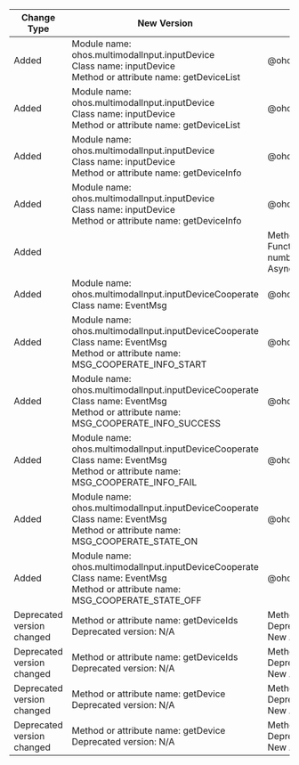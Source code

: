 | Change Type | New Version | Old Version | d.ts File |
| ---- | ------ | ------ | -------- |
|Added|Module name: ohos.multimodalInput.inputDevice<br>Class name: inputDevice<br>Method or attribute name: getDeviceList|@ohos.multimodalInput.inputDevice.d.ts|
|Added|Module name: ohos.multimodalInput.inputDevice<br>Class name: inputDevice<br>Method or attribute name: getDeviceList|@ohos.multimodalInput.inputDevice.d.ts|
|Added|Module name: ohos.multimodalInput.inputDevice<br>Class name: inputDevice<br>Method or attribute name: getDeviceInfo|@ohos.multimodalInput.inputDevice.d.ts|
|Added|Module name: ohos.multimodalInput.inputDevice<br>Class name: inputDevice<br>Method or attribute name: getDeviceInfo|@ohos.multimodalInput.inputDevice.d.ts|
|Added||Method or attribute name: supportKeys<br>Function name: function supportKeys(deviceId: number, keys: Array<KeyCode>, callback: AsyncCallback<Array<boolean>>): void;|@ohos.multimodalInput.inputDevice.d.ts|
|Added|Module name: ohos.multimodalInput.inputDeviceCooperate<br>Class name: EventMsg|@ohos.multimodalInput.inputDeviceCooperate.d.ts|
|Added|Module name: ohos.multimodalInput.inputDeviceCooperate<br>Class name: EventMsg<br>Method or attribute name: MSG_COOPERATE_INFO_START|@ohos.multimodalInput.inputDeviceCooperate.d.ts|
|Added|Module name: ohos.multimodalInput.inputDeviceCooperate<br>Class name: EventMsg<br>Method or attribute name: MSG_COOPERATE_INFO_SUCCESS|@ohos.multimodalInput.inputDeviceCooperate.d.ts|
|Added|Module name: ohos.multimodalInput.inputDeviceCooperate<br>Class name: EventMsg<br>Method or attribute name: MSG_COOPERATE_INFO_FAIL|@ohos.multimodalInput.inputDeviceCooperate.d.ts|
|Added|Module name: ohos.multimodalInput.inputDeviceCooperate<br>Class name: EventMsg<br>Method or attribute name: MSG_COOPERATE_STATE_ON|@ohos.multimodalInput.inputDeviceCooperate.d.ts|
|Added|Module name: ohos.multimodalInput.inputDeviceCooperate<br>Class name: EventMsg<br>Method or attribute name: MSG_COOPERATE_STATE_OFF|@ohos.multimodalInput.inputDeviceCooperate.d.ts|
|Deprecated version changed|Method or attribute name: getDeviceIds<br>Deprecated version: N/A|Method or attribute name: getDeviceIds<br>Deprecated version: 9<br>New API: ohos.multimodalInput.inputDevice|@ohos.multimodalInput.inputDevice.d.ts|
|Deprecated version changed|Method or attribute name: getDeviceIds<br>Deprecated version: N/A|Method or attribute name: getDeviceIds<br>Deprecated version: 9<br>New API: ohos.multimodalInput.inputDevice|@ohos.multimodalInput.inputDevice.d.ts|
|Deprecated version changed|Method or attribute name: getDevice<br>Deprecated version: N/A|Method or attribute name: getDevice<br>Deprecated version: 9<br>New API: ohos.multimodalInput.inputDevice|@ohos.multimodalInput.inputDevice.d.ts|
|Deprecated version changed|Method or attribute name: getDevice<br>Deprecated version: N/A|Method or attribute name: getDevice<br>Deprecated version: 9<br>New API: ohos.multimodalInput.inputDevice|@ohos.multimodalInput.inputDevice.d.ts|
